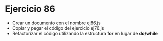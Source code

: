 # Ejercicio 86

* Crear un documento con el nombre ej86.js
* Copiar y pegar el código del ejercicio ej76.js
* Refactorizar el código utilizando la estructura **for** en lugar de **do/while**